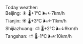Today weather:  
Beijing: ☀️   🌡️+1°C 🌬️←7km/h  
Tianjin: ☀️   🌡️+3°C 🌬️←11km/h  
Shijiazhuang: ⛅️  🌡️+2°C 🌬️↓9km/h  
Tangshan: ⛅️  🌡️-1°C 🌬️↙10km/h  
